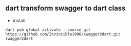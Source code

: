 ## dart transform swagger to dart class

- install 
 ```
 dart pub global activate --source git https://github.com/Invincible1996/swagger2dart.git
 swagger2dart
```
